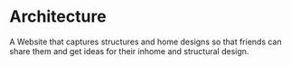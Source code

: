 # Architecture
A Website that captures structures and home designs
so that friends can share them and get ideas for their inhome and structural design.
